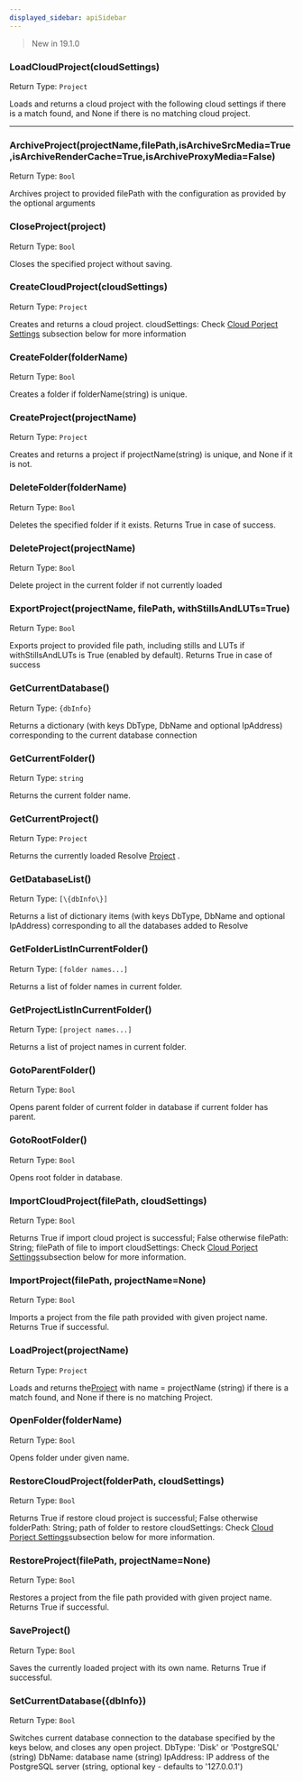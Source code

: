 ```yaml
---
displayed_sidebar: apiSidebar
---
```

> New in 19.1.0

###  LoadCloudProject(cloudSettings)
Return Type: `Project`

Loads and returns a cloud project with the following cloud settings if there is a match found, and None if there is no matching cloud project.
 
-----
### ArchiveProject(projectName,filePath,isArchiveSrcMedia=True,isArchiveRenderCache=True,isArchiveProxyMedia=False)
Return Type: `Bool`

Archives project to provided filePath with the configuration as provided by the optional arguments

###  CloseProject(project)                      
Return Type: `Bool`

Closes the specified project without saving.

### CreateCloudProject(cloudSettings)
Return Type: `Project`

Creates and returns a cloud project. 
cloudSettings:  Check [Cloud Porject Settings](../resolve_settings/CloudProjectsSettings.md) subsection below for more information

###  CreateFolder(folderName)                   
Return Type: `Bool`

Creates a folder if folderName(string) is unique.

###  CreateProject(projectName)                 
Return Type: `Project`

Creates and returns a project if projectName(string) is unique, and None if it is not.

###  DeleteFolder(folderName)                   
Return Type: `Bool`

Deletes the specified folder if it exists. Returns True in case of success.

###  DeleteProject(projectName)                 
Return Type: `Bool`

Delete project in the current folder if not currently loaded

###  ExportProject(projectName, filePath, withStillsAndLUTs=True)
Return Type: `Bool`

Exports project to provided file path, including stills and LUTs if withStillsAndLUTs is True (enabled by default). 
Returns True in case of success

###  GetCurrentDatabase()                       
Return Type: `{dbInfo}`

Returns a dictionary (with keys DbType, DbName and optional IpAddress) corresponding to the current database connection

###  GetCurrentFolder()                         
Return Type: `string`

Returns the current folder name.

###  GetCurrentProject()                        
Return Type: `Project`

Returns the currently loaded Resolve [Project](./Project.md) .

###  GetDatabaseList()                          
Return Type: `[\{dbInfo\}]`

Returns a list of dictionary items (with keys DbType, DbName and optional IpAddress) corresponding to all the databases added to Resolve

###  GetFolderListInCurrentFolder()             
Return Type: `[folder names...]`

Returns a list of folder names in current folder.

###  GetProjectListInCurrentFolder()            
Return Type: `[project names...]`

Returns a list of project names in current folder.

###  GotoParentFolder()                         
Return Type: `Bool`

Opens parent folder of current folder in database if current folder has parent.

###  GotoRootFolder()                           
Return Type: `Bool`

Opens root folder in database.

### ImportCloudProject(filePath, cloudSettings)
Return Type: `Bool`

Returns True if import cloud project is successful; False otherwise
filePath:  String; filePath of file to import
cloudSettings:  Check [Cloud Porject Settings](../resolve_settings/CloudProjectsSettings.md)subsection below for more information.

###  ImportProject(filePath, projectName=None)                    
Return Type: `Bool`

Imports a project from the file path provided with given project name. Returns True if successful.

###  LoadProject(projectName)                   
Return Type: `Project`

Loads and returns the[Project](./Project.md)  with name = projectName (string)
if there is a match found, and None if there is no matching Project.

###  OpenFolder(folderName)                     
Return Type: `Bool`

Opens folder under given name.

### RestoreCloudProject(folderPath, cloudSettings)
Return Type: `Bool`

Returns True if restore cloud project is successful; False otherwise
folderPath:  String; path of folder to restore
cloudSettings:  Check [Cloud Porject Settings](../resolve_settings/CloudProjectsSettings.md)subsection below for more information.

###  RestoreProject(filePath, projectName=None)                   
Return Type: `Bool`

Restores a project from the file path provided with given project name. Returns True if successful.

###  SaveProject()                              
Return Type: `Bool`

Saves the currently loaded project with its own name. Returns True if successful.

###  SetCurrentDatabase(\{dbInfo\})               
Return Type: `Bool`

Switches current database connection to the database specified by the keys below, and closes any open project.
DbType:  'Disk' or 'PostgreSQL' (string)
DbName:  database name (string)
IpAddress:  IP address of the PostgreSQL server (string, optional key - defaults to '127.0.0.1')

